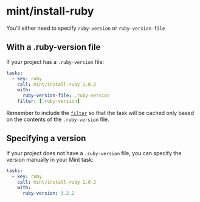 # mint/install-ruby

You'll either need to specify `ruby-version` or `ruby-version-file`

## With a .ruby-version file

If your project has a `.ruby-version` file:

```yaml
tasks:
  - key: ruby
    call: mint/install-ruby 1.0.2
    with:
      ruby-version-file: .ruby-version
    filter: [.ruby-version]
```

Remember to include the [`filter`](https://www.rwx.com/docs/mint/filtering-files) so that the task will be cached only based on the contents of the `.ruby-version` file.

## Specifying a version

If your project does not have a `.ruby-version` file, you can specify the version manually in your Mint task:

```yaml
tasks:
  - key: ruby
    call: mint/install-ruby 1.0.2
    with:
      ruby-version: 3.2.2
```

